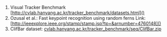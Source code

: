 1. Visual Tracker Benchmark
[http://cvlab.hanyang.ac.kr/tracker_benchmark/datasets.html]()
2. Ozusal et al.: Fast keypoint recognition using random ferns
   Link: [http://ieeexplore.ieee.org/stamp/stamp.jsp?tp=&arnumber=4760148]()
3. ClifBar dataset: [cvlab.hanyang.ac.kr/tracker_benchmark/seq/ClifBar.zip]()
